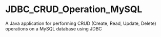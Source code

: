 # JDBC_CRUD_Operation_MySQL
A Java application for performing CRUD (Create, Read, Update, Delete) operations on a MySQL database using JDBC
